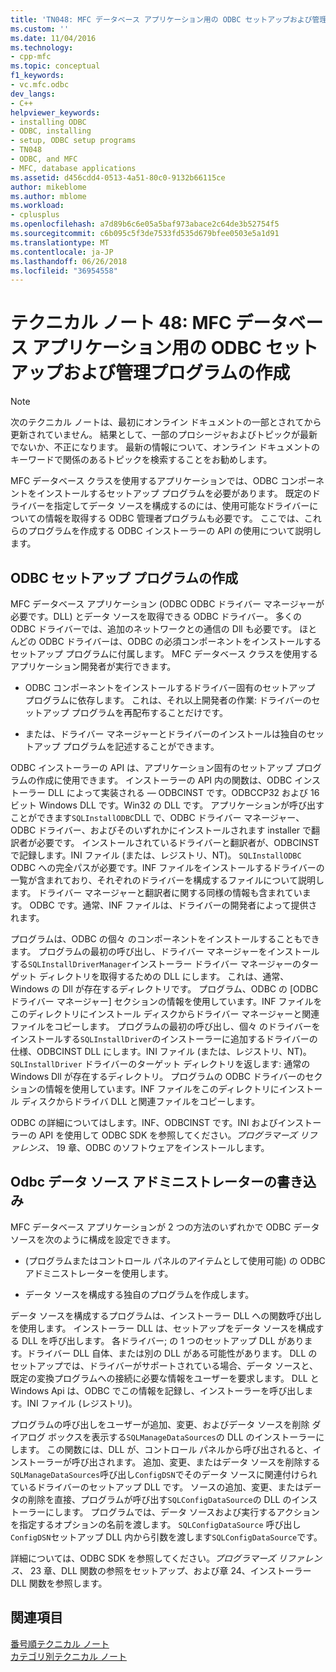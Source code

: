 ```yaml
---
title: 'TN048: MFC データベース アプリケーション用の ODBC セットアップおよび管理プログラムの作成 |Microsoft ドキュメント'
ms.custom: ''
ms.date: 11/04/2016
ms.technology:
- cpp-mfc
ms.topic: conceptual
f1_keywords:
- vc.mfc.odbc
dev_langs:
- C++
helpviewer_keywords:
- installing ODBC
- ODBC, installing
- setup, ODBC setup programs
- TN048
- ODBC, and MFC
- MFC, database applications
ms.assetid: d456cdd4-0513-4a51-80c0-9132b66115ce
author: mikeblome
ms.author: mblome
ms.workload:
- cplusplus
ms.openlocfilehash: a7d89b6c6e05a5baf973abace2c64de3b52754f5
ms.sourcegitcommit: c6b095c5f3de7533fd535d679bfee0503e5a1d91
ms.translationtype: MT
ms.contentlocale: ja-JP
ms.lasthandoff: 06/26/2018
ms.locfileid: "36954558"
---
```

# <a name="tn048-writing-odbc-setup-and-administration-programs-for-mfc-database-applications"></a>テクニカル ノート 48: MFC データベース アプリケーション用の ODBC セットアップおよび管理プログラムの作成
> [!NOTE]
>  次のテクニカル ノートは、最初にオンライン ドキュメントの一部とされてから更新されていません。 結果として、一部のプロシージャおよびトピックが最新でないか、不正になります。 最新の情報について、オンライン ドキュメントのキーワードで関係のあるトピックを検索することをお勧めします。  
  
 MFC データベース クラスを使用するアプリケーションでは、ODBC コンポーネントをインストールするセットアップ プログラムを必要があります。 既定のドライバーを指定してデータ ソースを構成するのには、使用可能なドライバーについての情報を取得する ODBC 管理者プログラムも必要です。 ここでは、これらのプログラムを作成する ODBC インストーラーの API の使用について説明します。  
  
##  <a name="_mfcnotes_writing_an_odbc_setup_program"></a> ODBC セットアップ プログラムの作成  
 MFC データベース アプリケーション (ODBC ODBC ドライバー マネージャーが必要です。DLL) とデータ ソースを取得できる ODBC ドライバー。 多くの ODBC ドライバーでは、追加のネットワークとの通信の Dll も必要です。 ほとんどの ODBC ドライバーは、ODBC の必須コンポーネントをインストールするセットアップ プログラムに付属します。 MFC データベース クラスを使用するアプリケーション開発者が実行できます。  
  
-   ODBC コンポーネントをインストールするドライバー固有のセットアップ プログラムに依存します。 これは、それ以上開発者の作業: ドライバーのセットアップ プログラムを再配布することだけです。  
  
-   または、ドライバー マネージャーとドライバーのインストールは独自のセットアップ プログラムを記述することができます。  
  
 ODBC インストーラーの API は、アプリケーション固有のセットアップ プログラムの作成に使用できます。 インストーラーの API 内の関数は、ODBC インストーラー DLL によって実装される — ODBCINST です。ODBCCP32 および 16 ビット Windows DLL です。Win32 の DLL です。 アプリケーションが呼び出すことができます`SQLInstallODBC`DLL で、ODBC ドライバー マネージャー、ODBC ドライバー、およびそのいずれかにインストールされます installer で翻訳者が必要です。 インストールされているドライバーと翻訳者が、ODBCINST で記録します。INI ファイル (または、レジストリ、NT)。 `SQLInstallODBC` ODBC への完全パスが必要です。INF ファイルをインストールするドライバーの一覧が含まれており、それぞれのドライバーを構成するファイルについて説明します。 ドライバー マネージャーと翻訳者に関する同様の情報も含まれています。 ODBC です。通常、INF ファイルは、ドライバーの開発者によって提供されます。  
  
 プログラムは、ODBC の個々 のコンポーネントをインストールすることもできます。 プログラムの最初の呼び出し、ドライバー マネージャーをインストールする`SQLInstallDriverManager`インストーラー ドライバー マネージャーのターゲット ディレクトリを取得するための DLL にします。 これは、通常、Windows の Dll が存在するディレクトリです。 プログラム、ODBC の [ODBC ドライバー マネージャー] セクションの情報を使用しています。INF ファイルをこのディレクトリにインストール ディスクからドライバー マネージャーと関連ファイルをコピーします。 プログラムの最初の呼び出し、個々 のドライバーをインストールする`SQLInstallDriver`のインストーラーに追加するドライバーの仕様、ODBCINST DLL にします。INI ファイル (または、レジストリ、NT)。 `SQLInstallDriver` ドライバーのターゲット ディレクトリを返します: 通常の Windows Dll が存在するディレクトリ。 プログラムの ODBC ドライバーのセクションの情報を使用しています。INF ファイルをこのディレクトリにインストール ディスクからドライバ DLL と関連ファイルをコピーします。  
  
 ODBC の詳細についてはします。INF、ODBCINST です。INI およびインストーラーの API を使用して ODBC SDK を参照してください。*プログラマーズ リファレンス、* 19 章、ODBC のソフトウェアをインストールします。  
  
##  <a name="_mfcnotes_writing_an_odbc_administrator"></a> Odbc データ ソース アドミニストレーターの書き込み  
 MFC データベース アプリケーションが 2 つの方法のいずれかで ODBC データ ソースを次のように構成を設定できます。  
  
-   (プログラムまたはコントロール パネルのアイテムとして使用可能) の ODBC アドミニストレーターを使用します。  
  
-   データ ソースを構成する独自のプログラムを作成します。  
  
 データ ソースを構成するプログラムは、インストーラー DLL への関数呼び出しを使用します。 インストーラー DLL は、セットアップをデータ ソースを構成する DLL を呼び出します。 各ドライバー; の 1 つのセットアップ DLL があります。ドライバー DLL 自体、または別の DLL がある可能性があります。 DLL のセットアップでは、ドライバーがサポートされている場合、データ ソースと、既定の変換プログラムへの接続に必要な情報をユーザーを要求します。 DLL と Windows Api は、ODBC でこの情報を記録し、インストーラーを呼び出します。INI ファイル (レジストリ)。  
  
 プログラムの呼び出しをユーザーが追加、変更、およびデータ ソースを削除 ダイアログ ボックスを表示する`SQLManageDataSources`の DLL のインストーラーにします。 この関数には、DLL が、コントロール パネルから呼び出されると、インストーラーが呼び出されます。 追加、変更、またはデータ ソースを削除する`SQLManageDataSources`呼び出し`ConfigDSN`でそのデータ ソースに関連付けられているドライバーのセットアップ DLL です。 ソースの追加、変更、またはデータの削除を直接、プログラムが呼び出す`SQLConfigDataSource`の DLL のインストーラーにします。 プログラムでは、データ ソースおよび実行するアクションを指定するオプションの名前を渡します。 `SQLConfigDataSource` 呼び出し`ConfigDSN`セットアップ DLL 内から引数を渡します`SQLConfigDataSource`です。  
  
 詳細については、ODBC SDK を参照してください。*プログラマーズ リファレンス、* 23 章、DLL 関数の参照をセットアップ、および章 24、インストーラー DLL 関数を参照します。  
  
## <a name="see-also"></a>関連項目  
 [番号順テクニカル ノート](../mfc/technical-notes-by-number.md)   
 [カテゴリ別テクニカル ノート](../mfc/technical-notes-by-category.md)

